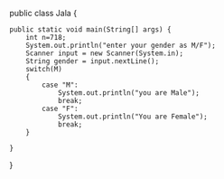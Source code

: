 public class Jala {

	public static void main(String[] args) {
		int n=718;
		System.out.println("enter your gender as M/F");
		Scanner input = new Scanner(System.in);
		String gender = input.nextLine();
		switch(M)
	    {
	        case "M": 
	            System.out.println("you are Male");
	            break;
	        case "F": 
	        	System.out.println("You are Female");
	            break;
	    }
		
	}
}
